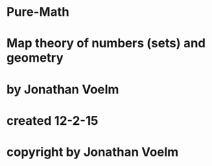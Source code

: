 # Pure-Math
# Map theory of numbers (sets) and geometry
# by Jonathan Voelm
# created 12-2-15
# copyright by Jonathan Voelm
